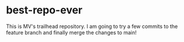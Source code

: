 # best-repo-ever
This is MV's trailhead repository.
I am going to try a few commits to the feature branch and finally merge the changes to main!
